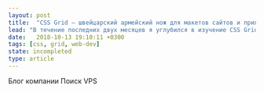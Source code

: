 ```yaml
---
layout: post
title:  "CSS Grid — швейцарский армейский нож для макетов сайтов и приложений"
lead: "В течение последних двух месяцев я углубился в изучение CSS Grid. В этой заметке я хочу поделиться своими основными соображениями. Чтобы было более понятно, я объясню все с помощью диаграмм.  Вероятно, вы уже знакомы с блоковой моделью CSS для обычных элементов. Давайте начнем с аналогичного «общего обзора» для CSS Grid."
date:   2018-10-13 19:10:11 +0300
tags: [css, grid, web-dev]
state: incompleted
type: article
---
```

Блог компании Поиск VPS
